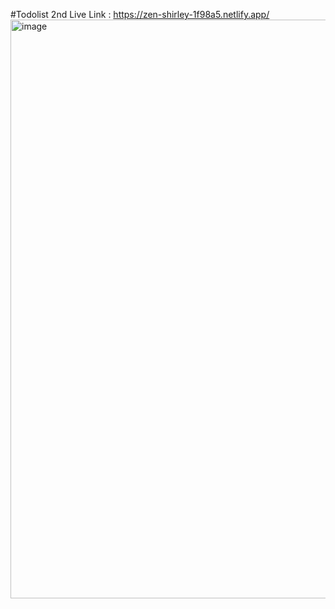 #Todolist 2nd
Live Link : https://zen-shirley-1f98a5.netlify.app/
<img width="926" alt="image" src="https://github.com/KapilSharma547/todolist2nd/assets/91355300/1abe916b-9a7c-4738-99f3-e7464660880a">
